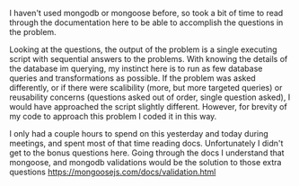 I haven't used mongodb or mongoose before, so took a bit of time to read through the documentation here to be able to accomplish the questions in the problem.

Looking at the questions, the output of the problem is a single executing script with sequential answers to the problems. With knowing the details of the database im querying, my instinct here is to run as few database queries and transformations as possible. If the problem was asked differently, or if there were scalibility (more, but more targeted queries) or reusability concerns (questions asked out of order, single question asked), I would have approached the script slightly different. However, for brevity of my code to approach this problem I coded it in this way.

I only had a couple hours to spend on this yesterday and today during meetings, and spent most of that time reading docs. Unfortunately I didn't get to the bonus questions here. Going through the docs I understand that mongoose, and mongodb validations would be the solution to those extra questions https://mongoosejs.com/docs/validation.html
